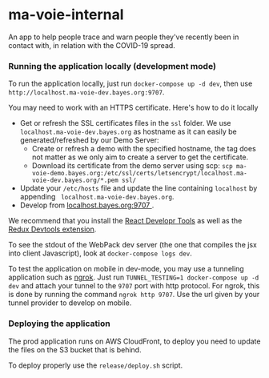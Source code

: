 # ma-voie-internal
An app to help people trace and warn people they've recently been in contact with, in relation with the COVID-19 spread.

### Running the application locally (development mode)

To run the application locally, just run `docker-compose up -d dev`, then use `http://localhost.ma-voie-dev.bayes.org:9707`.

You may need to work with an HTTPS certificate. Here's how to do it locally

* Get or refresh the SSL certificates files in the `ssl` folder. We use `localhost.ma-voie-dev.bayes.org` as hostname as it can easily be generated/refreshed by our Demo Server:
  * Create or refresh a demo with the specified hostname, the tag does not matter as we only aim to create a server to get the certificate.
  * Download its certificate from the demo server using scp: `scp ma-voie-demo.bayes.org:/etc/ssl/certs/letsencrypt/localhost.ma-voie-dev.bayes.org/*.pem ssl/`
* Update your `/etc/hosts` file and update the line containing `localhost` by appending ` localhost.ma-voie-dev.bayes.org`.
* Develop from [ localhost.bayes.org:9707 ](https://localhost.ma-voie-dev.bayes.org:9707).

We recommend that you install the [React Developr
Tools](https://chrome.google.com/webstore/detail/react-developer-tools/fmkadmapgofadopljbjfkapdkoienihi)
as well as the [Redux Devtools
extension](https://github.com/zalmoxisus/redux-devtools-extension).

To see the stdout of the WebPack dev server (the one that compiles the jsx into
client Javascript), look at `docker-compose logs dev`.

To test the application on mobile in dev-mode, you may use a tunneling application such as [ngrok](https://ngrok.com/).
Just run `TUNNEL_TESTING=1 docker-compose up -d dev` and attach your tunnel to the `9707` port with http protocol.
For ngrok, this is done by running the command `ngrok http 9707`. Use the url given by your tunnel provider to develop on mobile.

### Deploying the application

The prod application runs on AWS CloudFront, to deploy you need to update the files on the S3 bucket
that is behind.

To deploy properly use the `release/deploy.sh` script.

